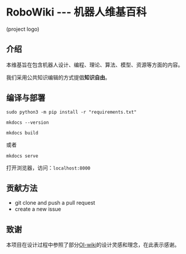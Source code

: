 # RoboWiki --- 机器人维基百科

(project logo)

## 介绍

本维基旨在包含机器人设计、编程、理论、算法、模型、资源等方面的内容。

我们采用公共知识编辑的方式提倡**知识自由**。



## 编译与部署

`sudo python3 -m pip install -r "requirements.txt"`

`mkdocs --version`

`mkdocs build`

或者 

`mkdocs serve`

打开浏览器，访问：`localhost:8000`


## 贡献方法

- git clone and push a pull request
- create a new issue



## 致谢

本项目在设计过程中参照了部分[OI-wiki](https://github.com/OI-wiki/OI-wiki)的设计灵感和理念，在此表示感谢。
